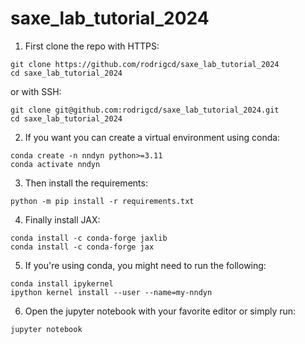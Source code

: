 # saxe_lab_tutorial_2024

1. First clone the repo with HTTPS:
```
git clone https://github.com/rodrigcd/saxe_lab_tutorial_2024
cd saxe_lab_tutorial_2024
```

or with SSH:
```
git clone git@github.com:rodrigcd/saxe_lab_tutorial_2024.git
cd saxe_lab_tutorial_2024
```

2. If you want you can create a virtual environment using conda:
```
conda create -n nndyn python>=3.11
conda activate nndyn
```

3. Then install the requirements:
```
python -m pip install -r requirements.txt
```

4. Finally install JAX:
```
conda install -c conda-forge jaxlib
conda install -c conda-forge jax
```

5. If you're using conda, you might need to run the following:
```
conda install ipykernel
ipython kernel install --user --name=my-nndyn
```

6. Open the jupyter notebook with your favorite editor or simply run:
```
jupyter notebook
```
